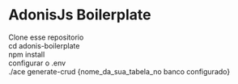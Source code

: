 # AdonisJs Boilerplate

Clone esse repositorio<br />
cd adonis-boilerplate<br />
npm install<br />
configurar o .env<br />
./ace generate-crud {nome_da_sua_tabela_no banco configurado}
